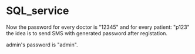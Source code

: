 # SQL_service
Now the password for every doctor is "12345" and for every patient: "p123"
the idea is to send SMS with generated password after registation.

admin's password is "admin".
